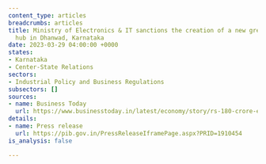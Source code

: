 ```yaml
---
content_type: articles
breadcrumbs: articles
title: Ministry of Electronics & IT sanctions the creation of a new greenfield electronics
  hub in Dhanwad, Karnataka
date: 2023-03-29 04:00:00 +0000
states:
- Karnataka
- Center-State Relations
sectors:
- Industrial Policy and Business Regulations
subsectors: []
sources:
- name: Business Today
  url: https://www.businesstoday.in/latest/economy/story/rs-180-crore-electronics-manufacturing-cluster-approved-at-dharwad-in-karnataka-374765-2023-03-24
details:
- name: Press release
  url: https://pib.gov.in/PressReleaseIframePage.aspx?PRID=1910454
is_analysis: false

---
```

